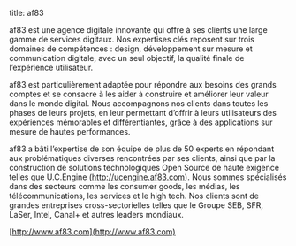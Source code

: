 title: af83

 af83 est une agence digitale innovante qui offre à ses clients une large gamme de services digitaux. Nos expertises clés reposent sur trois domaines de compétences : design, développement sur mesure et communication digitale, avec un seul objectif, la qualité finale de l’expérience utilisateur.

af83 est particulièrement adaptée pour répondre aux besoins des grands comptes et se consacre à les aider à construire et améliorer leur valeur dans le monde digital. Nous accompagnons nos clients dans toutes les phases de leurs projets, en leur permettant d’offrir à leurs utilisateurs des expériences mémorables et différentiantes, grâce à des applications sur mesure de hautes performances.

af83 a bâti l’expertise de son équipe de plus de 50 experts en répondant aux problématiques diverses rencontrées par ses clients, ainsi que par la construction de solutions technologiques Open Source de haute exigence telles que U.C.Engine (http://ucengine.af83.com). Nous sommes spécialisés dans des secteurs comme les consumer goods, les médias, les télécommunications, les services et le high tech. Nos clients sont de grandes entreprises cross-sectorielles telles que le Groupe SEB, SFR, LaSer, Intel, Canal+ et autres leaders mondiaux.

[http://www.af83.com](http://www.af83.com)
